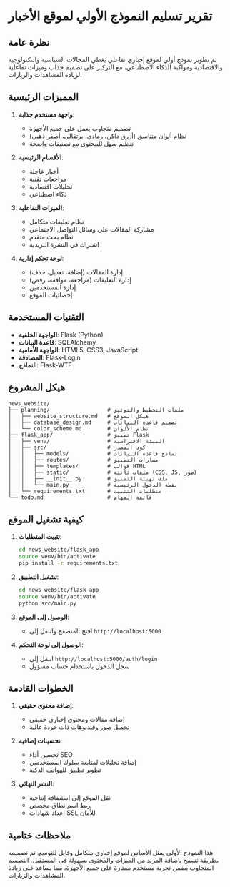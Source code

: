 # تقرير تسليم النموذج الأولي لموقع الأخبار

## نظرة عامة

تم تطوير نموذج أولي لموقع إخباري تفاعلي يغطي المجالات السياسية والتكنولوجية والاقتصادية ومواكبة الذكاء الاصطناعي، مع التركيز على تصميم جذاب وميزات تفاعلية لزيادة المشاهدات والزيارات.

## المميزات الرئيسية

1. **واجهة مستخدم جذابة**:
   - تصميم متجاوب يعمل على جميع الأجهزة
   - نظام ألوان متناسق (أزرق داكن، رمادي، برتقالي، أصفر ذهبي)
   - تنظيم سهل للمحتوى مع تصنيفات واضحة

2. **الأقسام الرئيسية**:
   - أخبار عاجلة
   - مراجعات تقنية
   - تحليلات اقتصادية
   - ذكاء اصطناعي

3. **الميزات التفاعلية**:
   - نظام تعليقات متكامل
   - مشاركة المقالات على وسائل التواصل الاجتماعي
   - نظام بحث متقدم
   - اشتراك في النشرة البريدية

4. **لوحة تحكم إدارية**:
   - إدارة المقالات (إضافة، تعديل، حذف)
   - إدارة التعليقات (مراجعة، موافقة، رفض)
   - إدارة المستخدمين
   - إحصائيات الموقع

## التقنيات المستخدمة

- **الواجهة الخلفية**: Flask (Python)
- **قاعدة البيانات**: SQLAlchemy
- **الواجهة الأمامية**: HTML5, CSS3, JavaScript
- **المصادقة**: Flask-Login
- **النماذج**: Flask-WTF

## هيكل المشروع

```
news_website/
├── planning/                  # ملفات التخطيط والتوثيق
│   ├── website_structure.md   # هيكل الموقع
│   ├── database_design.md     # تصميم قاعدة البيانات
│   └── color_scheme.md        # نظام الألوان
├── flask_app/                 # تطبيق Flask
│   ├── venv/                  # البيئة الافتراضية
│   ├── src/                   # كود المصدر
│   │   ├── models/            # نماذج قاعدة البيانات
│   │   ├── routes/            # مسارات التطبيق
│   │   ├── templates/         # قوالب HTML
│   │   ├── static/            # ملفات ثابتة (CSS, JS, صور)
│   │   ├── __init__.py        # ملف تهيئة التطبيق
│   │   └── main.py            # نقطة الدخول الرئيسية
│   └── requirements.txt       # متطلبات التثبيت
└── todo.md                    # قائمة المهام
```

## كيفية تشغيل الموقع

1. **تثبيت المتطلبات**:
   ```bash
   cd news_website/flask_app
   source venv/bin/activate
   pip install -r requirements.txt
   ```

2. **تشغيل التطبيق**:
   ```bash
   cd news_website/flask_app
   source venv/bin/activate
   python src/main.py
   ```

3. **الوصول إلى الموقع**:
   - افتح المتصفح وانتقل إلى `http://localhost:5000`

4. **الوصول إلى لوحة التحكم**:
   - انتقل إلى `http://localhost:5000/auth/login`
   - سجل الدخول باستخدام حساب مسؤول

## الخطوات القادمة

1. **إضافة محتوى حقيقي**:
   - إضافة مقالات ومحتوى إخباري حقيقي
   - تحميل صور وفيديوهات ذات جودة عالية

2. **تحسينات إضافية**:
   - تحسين أداء SEO
   - إضافة تحليلات لمتابعة سلوك المستخدمين
   - تطوير تطبيق للهواتف الذكية

3. **النشر النهائي**:
   - نقل الموقع إلى استضافة إنتاجية
   - ربط اسم نطاق مخصص
   - إعداد شهادات SSL للأمان

## ملاحظات ختامية

هذا النموذج الأولي يمثل الأساس لموقع إخباري متكامل وقابل للتوسع. تم تصميمه بطريقة تسمح بإضافة المزيد من الميزات والمحتوى بسهولة في المستقبل. التصميم المتجاوب يضمن تجربة مستخدم ممتازة على جميع الأجهزة، مما يساعد على زيادة المشاهدات والزيارات.
